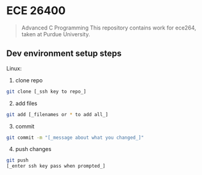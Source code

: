 # ECE 26400
> Advanced C Programming
This repository contains work for ece264, taken at Purdue University.
## Dev environment setup steps
Linux:

1. clone repo
```sh
git clone [_ssh key to repo_]
```
2. add files
```sh
git add [_filenames or * to add all_]
```
3. commit
```sh 
git commit -m "[_message about what you changed_]"
```
4. push changes
```sh
git push 
[_enter ssh key pass when prompted_]
```
